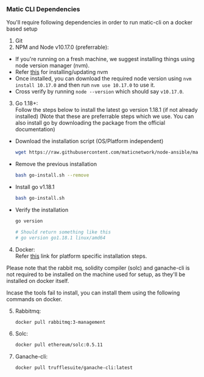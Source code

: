 ### Matic CLI Dependencies

You'll require following dependencies in order to run matic-cli on a docker based setup 

1. Git
2. NPM and Node v10.17.0 (preferrable):</br>
  - If you're running on a fresh machine, we suggest installing things using node version manager (nvm). 
  - Refer [this](https://github.com/nvm-sh/nvm#installing-and-updating) for installing/updating nvm
  - Once installed, you can download the required node version using `nvm install 10.17.0` and then run `nvm use 10.17.0` to use it. 
  - Cross verify by running `node --version` which should say `v10.17.0`.
3. Go 1.18+:</br>
  Follow the steps below to install the latest go version 1.18.1 (if not already installed) (Note that these are preferrable steps which we use. You can also install go by downloading the package from the official documentation)
  - Download the installation script (OS/Platform independent)
    ```bash
    wget https://raw.githubusercontent.com/maticnetwork/node-ansible/master/go-install.sh
    ```
  - Remove the previous installation
    ```bash
    bash go-install.sh --remove
    ```
  - Install go v1.18.1
    ```bash
    bash go-install.sh
    ```
  - Verify the installation
    ```bash
    go version

    # Should return something like this
    # go version go1.18.1 linux/amd64
    ```
4. Docker:</br>
  Refer [this](https://docs.docker.com/get-docker/) link for platform specific installation steps. 

Please note that the rabbit mq, solidity compiler (solc) and ganache-cli is not required to be installed on the machine used for setup, as they'll be installed on docker itself.

Incase the tools fail to install, you can install them using the following commands on docker.

5. Rabbitmq:</br>
    ```bash
    docker pull rabbitmq:3-management
    ```
6. Solc:</br>
    ```bash
    docker pull ethereum/solc:0.5.11
    ```
7. Ganache-cli:</br>
    ```bash
    docker pull trufflesuite/ganache-cli:latest
    ```
